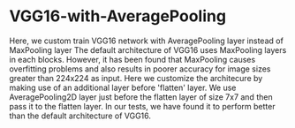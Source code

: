 # VGG16-with-AveragePooling
Here, we custom train VGG16 network with AveragePooling layer instead of MaxPooling layer
The default architecture of VGG16 uses MaxPooling layers in each blocks. However, it has been found that MaxPooling 
causes overfitting problems and also results in poorer accuracy for image sizes greater than 224x224 as input. 
Here we customize the architecure by making use of an additional layer before 'flatten' layer. We use 
AveragePooling2D layer just before the flatten layer of size 7x7 and then pass it to the flatten layer. In our tests,
we have found it to perform better than the default architecture of VGG16.
